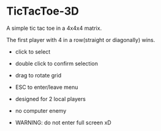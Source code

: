 # TicTacToe-3D
A simple tic tac toe in a 4x4x4 matrix.

The first player with 4 in a row(straight or diagonally) wins.


   - click to select

   - double click to confirm selection

   - drag to rotate grid

   - ESC to enter/leave menu
   
   - designed for 2 local players

   - no computer enemy

   - WARNING: do not enter full screen xD
